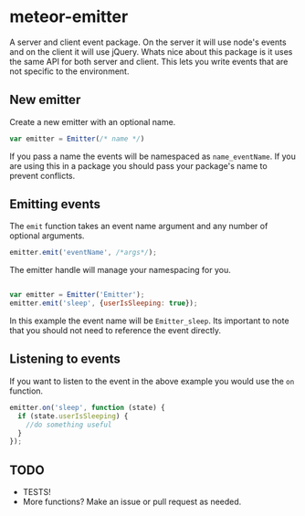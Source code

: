 meteor-emitter
==============

A server and client event package. 
On the server it will use node's events and on the client it will use jQuery. 
Whats nice about this package is it uses the same API for both server and client. 
This lets you write events that are not specific to the environment.

## New emitter
Create a new emitter with an optional name.
```js 
var emitter = Emitter(/* name */)
```
If you pass a name the events will be namespaced as `name_eventName`.
If you are using this in a package you should pass your package's name to prevent conflicts.

## Emitting events

The `emit` function takes an event name argument and any number of optional arguments.
```js 
emitter.emit('eventName', /*args*/);
```

The emitter handle will manage your namespacing for you.
```js

var emitter = Emitter('Emitter');
emitter.emit('sleep', {userIsSleeping: true});
```

In this example the event name will be `Emitter_sleep`. 
Its important to note that you should not need to reference the event directly.

## Listening to events

If you want to listen to the event in the above example you would use the `on` function.

```js
emitter.on('sleep', function (state) {
  if (state.userIsSleeping) {
    //do something useful
  }
});
```

## TODO

* TESTS!
* More functions? Make an issue or pull request as needed.
